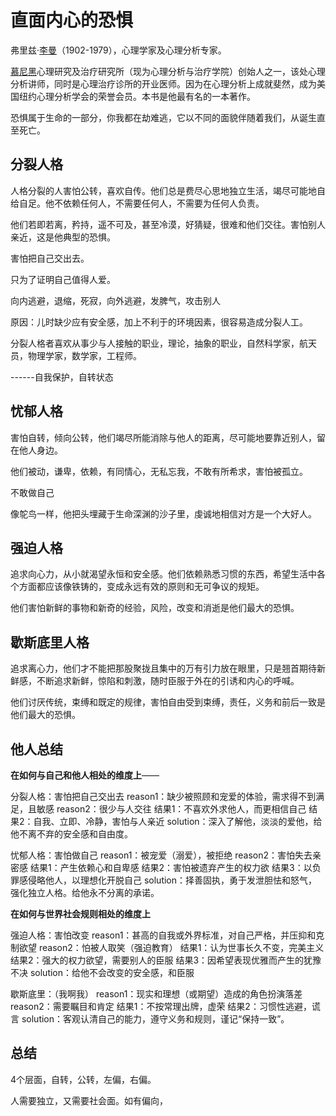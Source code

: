 # 直面内心的恐惧

弗里兹·[李曼](https://baike.baidu.com/item/李曼?fromModule=lemma_inlink)（1902-1979），心理学家及心理分析专家。

[慕尼黑](https://baike.baidu.com/item/慕尼黑?fromModule=lemma_inlink)心理研究及治疗研究所（现为心理分析与治疗学院）创始人之一，该处心理分析讲师，同时是心理治疗诊所的开业医师。因为在心理分析上成就斐然，成为美国纽约心理分析学会的荣誉会员。本书是他最有名的一本著作。



恐惧属于生命的一部分，你我都在劫难逃，它以不同的面貌伴随着我们，从诞生直至死亡。

## 分裂人格

人格分裂的人害怕公转，喜欢自传。他们总是费尽心思地独立生活，竭尽可能地自给自足。他不依赖任何人，不需要任何人，不需要为任何人负责。

他们若即若离，矜持，遥不可及，甚至冷漠，好猜疑，很难和他们交往。害怕别人亲近，这是他典型的恐惧。

害怕把自己交出去。

只为了证明自己值得人爱。

向内逃避，退缩，死寂，向外逃避，发脾气，攻击别人

原因：儿时缺少应有安全感，加上不利于的环境因素，很容易造成分裂人工。

分裂人格者喜欢从事少与人接触的职业，理论，抽象的职业，自然科学家，航天员，物理学家，数学家，工程师。

------自我保护，自转状态

## 忧郁人格

害怕自转，倾向公转，他们竭尽所能消除与他人的距离，尽可能地要靠近别人，留在他人身边。

他们被动，谦卑，依赖，有同情心，无私忘我，不敢有所希求，害怕被孤立。

不敢做自己

像鸵鸟一样，他把头埋藏于生命深渊的沙子里，虔诚地相信对方是一个大好人。

## 强迫人格

追求向心力，从小就渴望永恒和安全感。他们依赖熟悉习惯的东西，希望生活中各个方面都应该像铁铸的，变成永远有效的原则和无可争议的规矩。

他们害怕新鲜的事物和新奇的经验，风险，改变和消逝是他们最大的恐惧。

## 歇斯底里人格

追求离心力，他们才不能把那股聚拢且集中的万有引力放在眼里，只是翘首期待新鲜感，不断追求新鲜，惊陷和刺激，随时臣服于外在的引诱和内心的呼喊。

他们讨厌传统，束缚和既定的规律，害怕自由受到束缚，责任，义务和前后一致是他们最大的恐惧。

## 他人总结

**在如何与自己和他人相处的维度上**——

分裂人格：害怕把自己交出去
reason1：缺少被照顾和宠爱的体验，需求得不到满足，且敏感
reason2：很少与人交往
结果1：不喜欢外求他人，而更相信自己
结果2：自我、立即、冷静，害怕与人亲近
solution：深入了解他，淡淡的爱他，给他不离不弃的安全感和自由度。

忧郁人格：害怕做自己
reason1：被宠爱（溺爱），被拒绝
reason2：害怕失去亲密感
结果1：产生依赖心和自卑感
结果2：害怕被遗弃产生的权力欲
结果3：以负罪感侵略他人，以理想化开脱自己
solution：择善固执，勇于发泄胆怯和怒气，强化独立人格。给他永不分离的承诺。

**在如何与世界社会规则相处的维度上**

强迫人格：害怕改变
reason1：甚高的自我或外界标准，对自己严格，并压抑和克制欲望
reason2：怕被人取笑（强迫教育）
结果1：认为世事长久不变，完美主义
结果2：强大的权力欲望，需要别人的臣服
结果3：因希望表现优雅而产生的犹豫不决
solution：给他不会改变的安全感，和臣服

歇斯底里：（我啊我）
reason1：现实和理想（或期望）造成的角色扮演落差
reason2：需要瞩目和肯定
结果1：不按常理出牌，虚荣
结果2：习惯性逃避，谎言
solution：客观认清自己的能力，遵守义务和规则，谨记“保持一致”。



## 总结

4个层面，自转，公转，左偏，右偏。

人需要独立，又需要社会面。如有偏向，